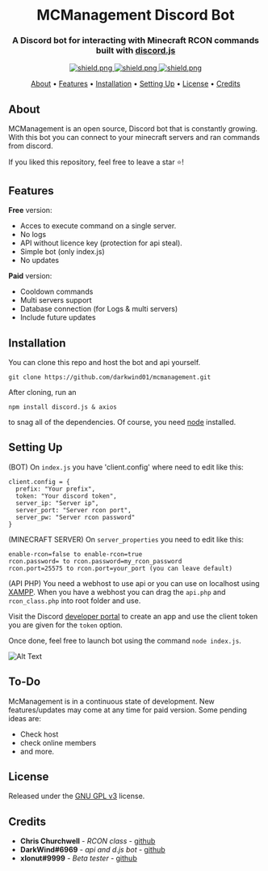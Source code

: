 <h1 align="center">
  <br>
  MCManagement Discord Bot
  <br>
</h1>

<h3 align=center>A Discord bot for interacting with Minecraft RCON commands built with <a href=https://github.com/discordjs/discord.js>discord.js</a></h3>


<div align=center>

  <a href="https://discord.gg/z553PjxyUM">
    <img src="https://discordapp.com/api/guilds/857648533201223750/widget.png?style=shield" alt="shield.png">
  </a>

  <a href="https://github.com/discordjs">
    <img src="https://img.shields.io/badge/discord.js-v12.3.1-blue.svg?logo=npm" alt="shield.png">
  </a>

  <a href="https://github.com/darkwind01/mcmanagement/blob/develop/LICENSE">
    <img src="https://img.shields.io/badge/license-GNU%20GPL%20v3-green" alt="shield.png">
  </a>

</div>

<p align="center">
  <a href="#about">About</a>
  •
  <a href="#features">Features</a>
  •
  <a href="#installation">Installation</a>
  •
  <a href="#setting-up">Setting Up</a>
  •
  <a href="#license">License</a>
  •
  <a href="#credits">Credits</a>
</p>

## About

MCManagement is an open source, Discord bot that is constantly growing. With this bot you can connect to your minecraft servers and ran commands from discord.

If you liked this repository, feel free to leave a star ⭐!

## Features

**Free** version:
  * Acces to execute command on a single server.
  * No logs
  * API without licence key (protection for api steal).
  * Simple bot (only index.js)
  * No updates

**Paid** version:
  * Cooldown commands
  * Multi servers support
  * Database connection (for Logs & multi servers)
  * Include future updates



## Installation

You can clone this repo and host the bot and api yourself.
```
git clone https://github.com/darkwind01/mcmanagement.git
```
After cloning, run an
```
npm install discord.js & axios
```
to snag all of the dependencies. Of course, you need [node](https://nodejs.org/en/) installed.
## Setting Up

(BOT) On `index.js` you have 'client.config' where need to edit like this:
```
client.config = {
  prefix: "Your prefix",
  token: "Your discord token",
  server_ip: "Server ip",
  server_port: "Server rcon port",
  server_pw: "Server rcon password"
} 
```
(MINECRAFT SERVER)
On `server_properties` you need to edit like this:
```
enable-rcon=false to enable-rcon=true
rcon.password= to rcon.password=my_rcon_password
rcon.port=25575 to rcon.port=your_port (you can leave default)
```
(API PHP)
You need a webhost to use api or you can use on localhost using [XAMPP](https://www.apachefriends.org/download.html). When you have a webhost you can drag the `api.php` and 
`rcon_class.php` into root folder and use.

Visit the Discord [developer portal](https://discordapp.com/developers/applications/) to create an app and use the client token you are given for the `token` option.

Once done, feel free to launch bot using the command `node index.js`.

![Alt Text](https://i.imgur.com/a06AJkM.gif)

## To-Do

McManagement is in a continuous state of development. New features/updates may come at any time for paid version. Some pending ideas are:

  * Check host
  * check online members
  * and more.

## License

Released under the [GNU GPL v3](https://www.gnu.org/licenses/gpl-3.0.en.html) license.

## Credits

* **Chris Churchwell** - *RCON class* - [github](https://github.com/thedudeguy)
* **DarkWind#6969** - *api and d.js bot* - [github](https://github.com/darkwind01)
* **xIonut#9999** - *Beta tester* - [github](https://github.com/xIonut)
